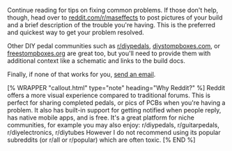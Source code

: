 Continue reading for tips on fixing common problems. If those don't help, though, head over to [reddit.com/r/maseffects](https://www.reddit.com/r/maseffects) to post pictures of your build and a brief description of the trouble you're having. This is the preferred and quickest way to get your problem resolved.

Other DIY pedal communities such as [r/diypedals](https://www.reddit.com/r/diypedals), [diystompboxes.com](https://www.diystompboxes.com/smfforum/), or [freestompboxes.org](https://www.freestompboxes.org/) are great too, but you'll need to provide them with additional context like a schematic and links to the build docs.

Finally, if none of that works for you, [send an email](https://mas-effects.com/contact/).

[% WRAPPER "callout.html" type="note" heading="Why Reddit?" %]
Reddit offers a more visual experience compared to traditional forums. This is perfect for sharing completed pedals, or pics of PCBs when you're having a problem. It also has built-in support for getting notified when people reply, has native mobile apps, and is free.
It's a great platform for niche communities, for example you may also enjoy: r/diypedals, r/guitarpedals, r/diyelectronics, r/diytubes
 However I do not recommend using its popular subreddits (or r/all or r/popular) which are often toxic.
[% END %]
